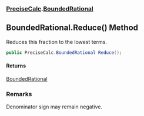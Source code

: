 ### [PreciseCalc](PreciseCalc.md 'PreciseCalc').[BoundedRational](PreciseCalc.BoundedRational.md 'PreciseCalc.BoundedRational')

## BoundedRational.Reduce() Method

Reduces this fraction to the lowest terms.

```csharp
public PreciseCalc.BoundedRational Reduce();
```

#### Returns
[BoundedRational](PreciseCalc.BoundedRational.md 'PreciseCalc.BoundedRational')

### Remarks
Denominator sign may remain negative.